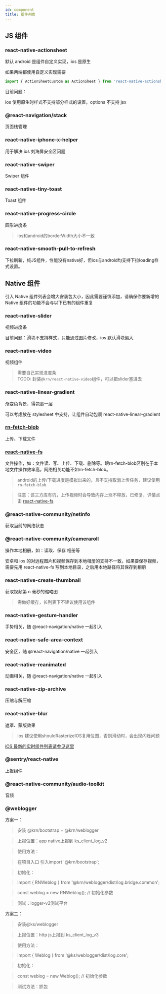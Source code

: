 ```yaml
---
id: component
title: 组件列表
---
```


## JS 组件

### react-native-actionsheet
默认 android 是组件自定义实现，ios 是原生

如果两端都使用自定义实现需要

```js
import { ActionSheetCustom as ActionSheet } from 'react-native-actionsheet'
````

目前问题：

ios 使用原生时样式不支持部分样式的设置，options 不支持 jsx

### @react-navigation/stack
页面栈管理

### react-native-iphone-x-helper
用于解决 ios 刘海屏安全区问题

### react-native-swiper
Swiper 组件

### react-native-tiny-toast
Toast 组件

### react-native-progress-circle
圆形进度条
> ios和android的borderWidth大小不一致

### react-native-smooth-pull-to-refresh
下拉刷新，纯JS组件，性能没有native好，但ios与android均支持下拉loading样式设置。

## Native 组件
引入 Native 组件列表会增大安装包大小，因此需要谨慎添加，请确保你要新增的 Native 组件的功能不会与以下已有的组件重复

### react-native-slider
视频进度条

目前问题：滑块不支持样式，只能通过图片修改，ios 默认滑块偏大

### react-native-video
视频组件
> 需要自己实现进度条  
> TODO: 封装`@krn/react-native-video`组件，可以把slider塞进去

### react-native-linear-gradient

渐变色背景，得包裹一层

可以考虑放在 stylesheet 中支持，让组件自动包裹 react-native-linear-gradient

### [rn-fetch-blob](https://github.com/joltup/rn-fetch-blob)
上传、下载文件

### [react-native-fs](https://github.com/itinance/react-native-fs)
文件操作，如：文件读、写、上传、下载、删除等。跟rn-fetch-blob区别在于本地文件操作效率高，网络相关功能不如rn-fetch-blob。
> android的上传/下载进度是模拟出来的，且不支持取消上传任务，建议使用`rn-fetch-blob`

> 注意：该三方库有坑，上传视频时会导致内存上涨不释放，已修复，详情点击 [react-native-fs](http://git.corp.kuaishou.com/team-shenzhen/ios/react-native-fs/-/tree/master)

### @react-native-community/netinfo
获取当前的网络状态

### @react-native-community/cameraroll
操作本地相册，如：读取、保存 相册等

安卓和 ios 的对远程图片和视频保存到本地相册的支持不一致，如果要保存视频，需要先用 react-native-fs 写到本地目录，之后用本地路径将其保存到相册

### react-native-create-thumbnail
获取视频第 n 毫秒的缩略图
> 需做好缓存，长列表下不建议使用该组件

### react-native-gesture-handler
手势相关，随 @react-navigation/native 一起引入

### react-native-safe-area-context
安全区，随 @react-navigation/native 一起引入

### react-native-reanimated
动画相关，随 @react-navigation/native 一起引入

### react-native-zip-archive
压缩与解压缩

### react-native-blur
遮罩、蒙版效果
> ios 建议使用shouldRasterizeIOS复用位图，否则滑动时，会出现闪烁问题

[iOS 最新的实时组件列表请参见这里](http://git.corp.kuaishou.com/chenying09/kwai_react_native_ios/-/tree/master/release_libraries)

### @sentry/react-native
上报组件

### @react-native-community/audio-toolkit
音频

### @weblogger
方案一：

> 安装 @krn/bootstrap + @krn/weblogger

> 上报位置：app native上报到 ks_client_log_v2

> 使用方法：

> 在项目入口 引入import '@krn/bootstrap';

> 初始化：

> import { RNWeblog } from '@krn/weblogger/dist/log.bridge.common';

> const weblog = new RNWeblog(); // 初始化参数

> 测试：logger-v2测试平台

方案二：

> 安装@ks/weblogger

> 上报位置：http  js上报到 ks_client_log_v3

> 使用方法：

> import { Weblog } from '@ks/weblogger/dist/log.core';

> 初始化：

> const weblog = new Weblog(); // 初始化参数

> 测试方法：抓包
